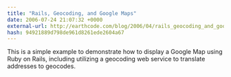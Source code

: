 ```yaml
---
title: "Rails, Geocoding, and Google Maps"
date: 2006-07-24 21:07:32 +0000
external-url: http://earthcode.com/blog/2006/04/rails_geocoding_and_google_map.html
hash: 94921889d798de961d8261ede2604a67
---
```


This is a simple example to demonstrate how to display a Google Map using Ruby on Rails, including utilizing a geocoding web service to translate addresses to geocodes.
